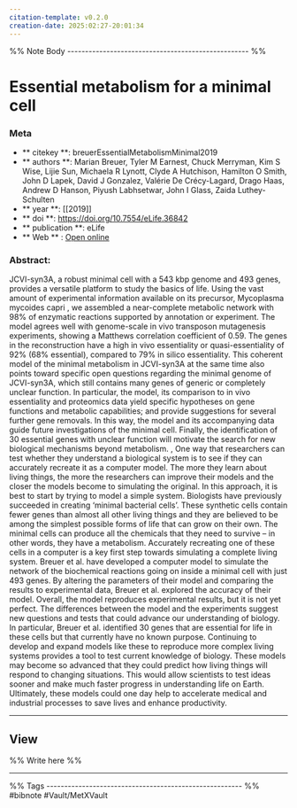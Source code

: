 ```yaml
---
citation-template: v0.2.0
creation-date: 2025:02:27-20:01:34
---
```


%% Note Body --------------------------------------------------- %%
# Essential metabolism for a minimal cell

### Meta
- ** citekey **: breuerEssentialMetabolismMinimal2019
- ** authors **: Marian Breuer, Tyler M Earnest, Chuck Merryman, Kim S Wise, Lijie Sun, Michaela R Lynott, Clyde A Hutchison, Hamilton O Smith, John D Lapek, David J Gonzalez, Valérie De Crécy-Lagard, Drago Haas, Andrew D Hanson, Piyush Labhsetwar, John I Glass, Zaida Luthey-Schulten
- ** year **: [[2019]]
- ** doi **: https://doi.org/10.7554/eLife.36842
- ** publication **: eLife
- ** Web ** : [Open online](https://elifesciences.org/articles/36842)


### Abstract:
JCVI-syn3A, a robust minimal cell with a 543 kbp genome and 493 genes, provides a versatile platform to study the basics of life. Using the vast amount of experimental information available on its precursor, Mycoplasma mycoides capri , we assembled a near-complete metabolic network with 98% of enzymatic reactions supported by annotation or experiment. The model agrees well with genome-scale in vivo transposon mutagenesis experiments, showing a Matthews correlation coefficient of 0.59. The genes in the reconstruction have a high in vivo essentiality or quasi-essentiality of 92% (68% essential), compared to 79% in silico essentiality. This coherent model of the minimal metabolism in JCVI-syn3A at the same time also points toward specific open questions regarding the minimal genome of JCVI-syn3A, which still contains many genes of generic or completely unclear function. In particular, the model, its comparison to in vivo essentiality and proteomics data yield specific hypotheses on gene functions and metabolic capabilities; and provide suggestions for several further gene removals. In this way, the model and its accompanying data guide future investigations of the minimal cell. Finally, the identification of 30 essential genes with unclear function will motivate the search for new biological mechanisms beyond metabolism. , One way that researchers can test whether they understand a biological system is to see if they can accurately recreate it as a computer model. The more they learn about living things, the more the researchers can improve their models and the closer the models become to simulating the original. In this approach, it is best to start by trying to model a simple system. Biologists have previously succeeded in creating ‘minimal bacterial cells’. These synthetic cells contain fewer genes than almost all other living things and they are believed to be among the simplest possible forms of life that can grow on their own. The minimal cells can produce all the chemicals that they need to survive – in other words, they have a metabolism. Accurately recreating one of these cells in a computer is a key first step towards simulating a complete living system. Breuer et al. have developed a computer model to simulate the network of the biochemical reactions going on inside a minimal cell with just 493 genes. By altering the parameters of their model and comparing the results to experimental data, Breuer et al. explored the accuracy of their model. Overall, the model reproduces experimental results, but it is not yet perfect. The differences between the model and the experiments suggest new questions and tests that could advance our understanding of biology. In particular, Breuer et al. identified 30 genes that are essential for life in these cells but that currently have no known purpose. Continuing to develop and expand models like these to reproduce more complex living systems provides a tool to test current knowledge of biology. These models may become so advanced that they could predict how living things will respond to changing situations. This would allow scientists to test ideas sooner and make much faster progress in understanding life on Earth. Ultimately, these models could one day help to accelerate medical and industrial processes to save lives and enhance productivity.

___

## View

%% Write here %%





___
%% Tags  ------------------------------------------------------- %%
#bibnote
#Vault/MetXVault 